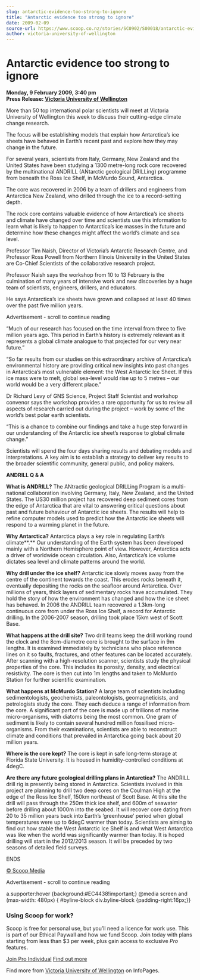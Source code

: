 ```yaml
---
slug: antarctic-evidence-too-strong-to-ignore
title: "Antarctic evidence too strong to ignore"
date: 2009-02-09
source-url: https://www.scoop.co.nz/stories/SC0902/S00018/antarctic-evidence-too-strong-to-ignore.htm
author: victoria-university-of-wellington
---
```

Antarctic evidence too strong to ignore
=======================================

**Monday, 9 February 2009, 3:40 pm**  
**Press Release: [Victoria University of Wellington](https://info.scoop.co.nz/Victoria_University_of_Wellington)**

More than 50 top international polar scientists will meet at Victoria University of Wellington this week to discuss their cutting-edge climate change research.

The focus will be establishing models that explain how Antarctica’s ice sheets have behaved in Earth’s recent past and explore how they may change in the future.

For several years, scientists from Italy, Germany, New Zealand and the United States have been studying a 1300 metre-long rock core recovered by the multinational ANDRILL (ANtarctic geological DRILLing) programme from beneath the Ross Ice Shelf, in McMurdo Sound, Antarctica.

The core was recovered in 2006 by a team of drillers and engineers from Antarctica New Zealand, who drilled through the ice to a record-setting depth.

The rock core contains valuable evidence of how Antarctica’s ice sheets and climate have changed over time and scientists use this information to learn what is likely to happen to Antarctica’s ice masses in the future and determine how these changes might affect the world’s climate and sea level.

Professor Tim Naish, Director of Victoria’s Antarctic Research Centre, and Professor Ross Powell from Northern Illinois University in the United States are Co-Chief Scientists of the collaborative research project.

Professor Naish says the workshop from 10 to 13 February is the culmination of many years of intensive work and new discoveries by a huge team of scientists, engineers, drillers, and educators.

He says Antarctica’s ice sheets have grown and collapsed at least 40 times over the past five million years.

Advertisement - scroll to continue reading





“Much of our research has focused on the time interval from three to five million years ago. This period in Earth’s history is extremely relevant as it represents a global climate analogue to that projected for our very near future.”

“So far results from our studies on this extraordinary archive of Antarctica’s environmental history are providing critical new insights into past changes in Antarctica’s most vulnerable element: the West Antarctic Ice Sheet. If this ice mass were to melt, global sea-level would rise up to 5 metres – our world would be a very different place.”

Dr Richard Levy of GNS Science, Project Staff Scientist and workshop convenor says the workshop provides a rare opportunity for us to review all aspects of research carried out during the project – work by some of the world’s best polar earth scientists.

“This is a chance to combine our findings and take a huge step forward in our understanding of the Antarctic ice sheet’s response to global climate change.”

Scientists will spend the four days sharing results and debating models and interpretations. A key aim is to establish a strategy to deliver key results to the broader scientific community, general public, and policy makers.  

**ANDRILL Q & A**

**What is ANDRILL?** The ANtractic geological DRILLing Program is a multi-national collaboration involving Germany, Italy, New Zealand, and the United States. The US30 million project has recovered deep sediment cores from the edge of Antarctica that are vital to answering critical questions about past and future behaviour of Antarctic ice sheets. The results will help to refine computer models used to predict how the Antarctic ice sheets will respond to a warming planet in the future.

**Why Antarctica?** Antarctica plays a key role in regulating Earth’s climate**.** Our understanding of the Earth system has been developed mainly with a Northern Hemisphere point of view. However, Antarctica acts a driver of worldwide ocean circulation. Also, Antarctica’s ice volume dictates sea level and climate patterns around the world.

**Why drill under the ice shelf?** Antarctic ice slowly moves away from the centre of the continent towards the coast. This erodes rocks beneath it, eventually depositing the rocks on the seafloor around Antarctica. Over millions of years, thick layers of sedimentary rocks have accumulated. They hold the story of how the environment has changed and how the ice sheet has behaved. In 2006 the ANDRILL team recovered a 1.3km-long continuous core from under the Ross Ice Shelf, a record for Antarctic drilling. In the 2006-2007 season, drilling took place 15km west of Scott Base.

**What happens at the drill site?** Two drill teams keep the drill working round the clock and the 8cm-diametre core is brought to the surface in 9m lengths. It is examined immediately by technicians who place reference lines on it so faults, fractures, and other features can be located accurately. After scanning with a high-resolution scanner, scientists study the physical properties of the core. This includes its porosity, density, and electrical resistivity. The core is then cut into 1m lengths and taken to McMurdo Station for further scientific examination.

**What happens at McMurdo Station?** A large team of scientists including sedimentologists, geochemists, paleontologists, geomagneticists, and petrologists study the core. They each deduce a range of information from the core. A significant part of the core is made up of trillions of marine micro-organisms, with diatoms being the most common. One gram of sediment is likely to contain several hundred million fossilised micro-organisms. From their examinations, scientists are able to reconstruct climate and conditions that prevailed in Antarctica going back about 20 million years.

**Where is the core kept?** The core is kept in safe long-term storage at Florida State University. It is housed in humidity-controlled conditions at 4degC.

**Are there any future geological drilling plans in Antarctica?** The ANDRILL drill rig is presently being stored in Antarctica. Scientists involved in this project are planning to drill two deep cores on the Coulman High at the edge of the Ross Ice Shelf, 150km northeast of Scott Base. At this site the drill will pass through the 250m thick ice shelf, and 600m of seawater before drilling about 1000m into the seabed. It will recover core dating from 20 to 35 million years back into Earth’s ‘greenhouse’ period when global temperatures were up to 6degC warmer than today. Scientists are aiming to find out how stable the West Antarctic Ice Shelf is and what West Antarctica was like when the world was significantly warmer than today. It is hoped drilling will start in the 2012/2013 season. It will be preceded by two seasons of detailed field surveys.

ENDS

[© Scoop Media](http://www.scoop.co.nz/about/terms.html)  

Advertisement - scroll to continue reading



a.supporter:hover {background:#EC4438!important;} @media screen and (max-width: 480px) { #byline-block div.byline-block {padding-right:16px;}}

### Using Scoop for work?

Scoop is free for personal use, but you’ll need a licence for work use. This is part of our Ethical Paywall and how we fund Scoop. Join today with plans starting from less than $3 per week, plus gain access to exclusive _Pro_ features.  
  
[Join Pro Individual](https://pro.scoop.co.nz/Individual/?from=ProIn24) [Find out more](https://pro.scoop.co.nz/using-scoop-for-work/?from=ProIn24)

Find more from [Victoria University of Wellington](https://info.scoop.co.nz/Victoria_University_of_Wellington) on InfoPages.